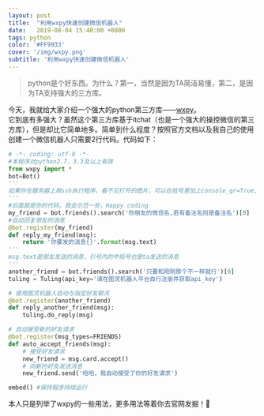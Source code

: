 ```yaml
---
layout: post
title:  "利用wxpy快速创建微信机器人"
date:   2019-08-04 15:40:00 +0800
tags: python
color: '#FF9933'
cover: '/img/wxpy.png'
subtitle: '利用wxpy快速创建微信机器人'
---
```

> python是个好东西。为什么？第一，当然是因为TA简洁易懂，第二，是因为TA支持强大的三方库。<br>

今天，我就给大家介绍一个强大的python第三方库——[wxpy](https://wxpy.readthedocs.io/zh/latest/)。<br>
它到底有多强大？虽然这个第三方库基于itchat（也是一个强大的操控微信的第三方库），但是却比它简单地多。简单到什么程度？按照官方文档以及我自己的使用 创建一个微信机器人只需要2行代码。代码如下：
```python
# -*- coding: utf-8 -*-
#本程序对python2.7，3.3及以上有效
from wxpy import *
bot=Bot() 
'''
如果你在服务器上用ssh执行程序，看不见打开的图片，可以在括号里加上console_qr=True, 若二维码变形则加上console_qr=1或其他倍数
'''
#后面就是你的代码，我会示范一些，Happy coding
my_friend = bot.friends().search('你朋友的微信名,若有备注名则是备注名')[0]
#自动回复朋友的消息
@bot.register(my_friend)
def reply_my_friend(msg):
    return '你要发的消息{}'.format(msg.text)
'''
msg.text是朋友发送的消息，引号内的中括号也是ta发送的消息
'''
another_friend = bot.friends().search('只要和刚刚那个不一样就行')[0]
tuling = Tuling(api_key='请在图灵机器人平台自行注册并获取api_key')

# 使用图灵机器人自动与指定好友聊天
@bot.register(another_friend)
def reply_another_friend(msg):
    tuling.do_reply(msg)

# 自动接受新的好友请求
@bot.register(msg_types=FRIENDS)
def auto_accept_friends(msg):
    # 接受好友请求
    new_friend = msg.card.accept()
    # 向新的好友发送消息
    new_friend.send('哈哈，我自动接受了你的好友请求')

embed() #保持程序持续运行
```
本人只是列举了wxpy的一些用法，更多用法等着你去官网发掘！🙂
